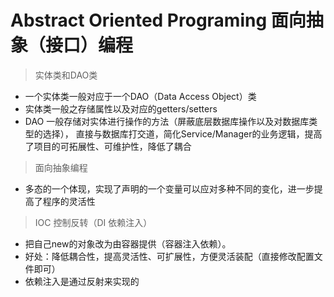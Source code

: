 # Abstract Oriented Programing 面向抽象（接口）编程 
> 实体类和DAO类
- 一个实体类一般对应于一个DAO（Data Access Object）类
- 实体类一般之存储属性以及对应的getters/setters
- DAO 一般存储对实体进行操作的方法（屏蔽底层数据库操作以及对数据库类型的选择），
  直接与数据库打交道，简化Service/Manager的业务逻辑，提高了项目的可拓展性、可维护性，降低了耦合
  
> 面向抽象编程
- 多态的一个体现，实现了声明的一个变量可以应对多种不同的变化，进一步提高了程序的灵活性

> IOC 控制反转（DI 依赖注入）
- 把自己new的对象改为由容器提供（容器注入依赖）。
- 好处：降低耦合性，提高灵活性、可扩展性，方便灵活装配（直接修改配置文件即可）
- 依赖注入是通过反射来实现的